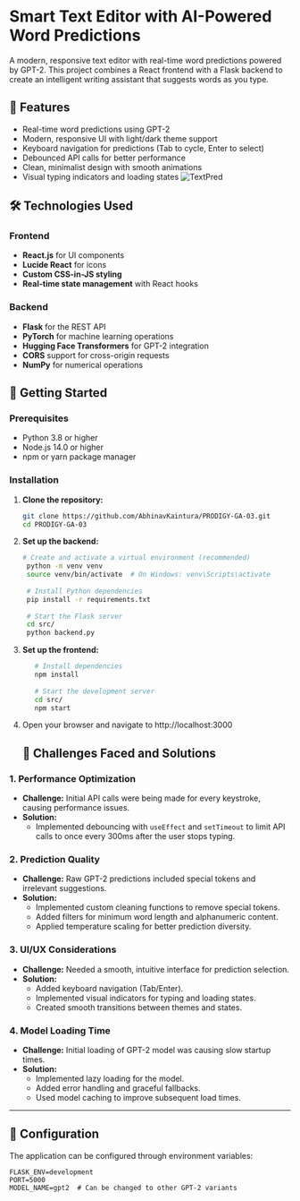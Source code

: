 # Smart Text Editor with AI-Powered Word Predictions

A modern, responsive text editor with real-time word predictions powered by GPT-2. This project combines a React frontend with a Flask backend to create an intelligent writing assistant that suggests words as you type.

## 🌟 Features

* Real-time word predictions using GPT-2  
* Modern, responsive UI with light/dark theme support  
* Keyboard navigation for predictions (Tab to cycle, Enter to select)  
* Debounced API calls for better performance  
* Clean, minimalist design with smooth animations  
* Visual typing indicators and loading states
  ![TextPred](https://github.com/user-attachments/assets/d0716dd5-b509-48ca-94b4-0a1a5b883634)


## 🛠️ Technologies Used

### Frontend
* **React.js** for UI components  
* **Lucide React** for icons  
* **Custom CSS-in-JS styling**  
* **Real-time state management** with React hooks  

### Backend
* **Flask** for the REST API  
* **PyTorch** for machine learning operations  
* **Hugging Face Transformers** for GPT-2 integration  
* **CORS** support for cross-origin requests  
* **NumPy** for numerical operations  

## 🚀 Getting Started

### Prerequisites
* Python 3.8 or higher  
* Node.js 14.0 or higher  
* npm or yarn package manager  

### Installation

1. **Clone the repository:**
   ```bash
   git clone https://github.com/AbhinavKaintura/PRODIGY-GA-03.git
   cd PRODIGY-GA-03
2. **Set up the backend:**
   ```bash
   # Create and activate a virtual environment (recommended)
    python -m venv venv
    source venv/bin/activate  # On Windows: venv\Scripts\activate
    
    # Install Python dependencies
    pip install -r requirements.txt
    
    # Start the Flask server
    cd src/
    python backend.py
3. **Set up the frontend:**
   ```bash
      # Install dependencies
      npm install
      
      # Start the development server
      cd src/
      npm start
4. Open your browser and navigate to http://localhost:3000

   ## 💭 Challenges Faced and Solutions

### 1. Performance Optimization
* **Challenge:** Initial API calls were being made for every keystroke, causing performance issues.  
* **Solution:**  
  - Implemented debouncing with `useEffect` and `setTimeout` to limit API calls to once every 300ms after the user stops typing.

### 2. Prediction Quality
* **Challenge:** Raw GPT-2 predictions included special tokens and irrelevant suggestions.  
* **Solution:**  
  - Implemented custom cleaning functions to remove special tokens.  
  - Added filters for minimum word length and alphanumeric content.  
  - Applied temperature scaling for better prediction diversity.  

### 3. UI/UX Considerations
* **Challenge:** Needed a smooth, intuitive interface for prediction selection.  
* **Solution:**  
  - Added keyboard navigation (Tab/Enter).  
  - Implemented visual indicators for typing and loading states.  
  - Created smooth transitions between themes and states.  

### 4. Model Loading Time
* **Challenge:** Initial loading of GPT-2 model was causing slow startup times.  
* **Solution:**  
  - Implemented lazy loading for the model.  
  - Added error handling and graceful fallbacks.  
  - Used model caching to improve subsequent load times.  

---

## 🔧 Configuration

The application can be configured through environment variables:

```env
FLASK_ENV=development
PORT=5000
MODEL_NAME=gpt2  # Can be changed to other GPT-2 variants


